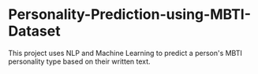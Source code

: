 # Personality-Prediction-using-MBTI-Dataset
This project uses NLP and Machine Learning to predict a person's MBTI personality type based on their written text.

